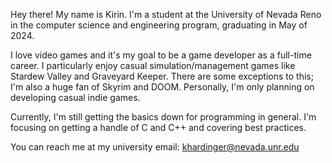 Hey there! My name is Kirin. I'm a student at the University of Nevada Reno in the computer science and engineering program, graduating in May of 2024.

I love video games and it's my goal to be a game developer as a full-time career. I particularly enjoy casual simulation/management games like Stardew Valley and Graveyard Keeper. There are some exceptions to this; I'm also a huge fan of Skyrim and DOOM. Personally, I'm only planning on developing casual indie games.

Currently, I'm still getting the basics down for programming in general. I'm focusing on getting a handle of C and C++ and covering best practices.

You can reach me at my university email:
khardinger@nevada.unr.edu
